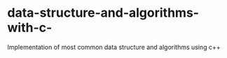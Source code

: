 # data-structure-and-algorithms-with-c-
Implementation of most common data structure and algorithms using c++
